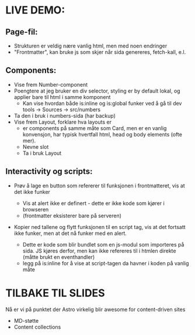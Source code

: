 # LIVE DEMO:

## Page-fil:

- Strukturen er veldig nære vanlig html, men med noen endringer
- "Frontmatter", kan bruke js som skjer når sida genereres, fetch-kall, e.l.

## Components:

- Vise frem Number-component
- Poengtere at jeg bruker en div selector, styling er by default lokal, og applier bare til html i samme komponent
  - Kan vise hvordan både is:inline og is:global funker ved å gå til dev tools -> Sources -> src/numbers
- Ta den i bruk i numbers-sida (har backup)
- Vise frem Layout, forklare hva layouts er
  - er components på samme måte som Card, men er en vanlig konvensjon, har typisk hvertfall html, head og body elements (ofte mer).
  - Nevne slot
  - Ta i bruk Layout

## Interactivity og scripts:

- Prøv å lage en button som refererer til funksjonen i frontmatteret, vis at det ikke funker

  - Vis at alert ikke er definert - dette er ikke kode som kjører i browseren
  - (frontmatter eksisterer bare på serveren)

- Kopier ned tallene og flytt funksjonen til en script tag, vis at det fortsatt ikke funker, men at det nå funker med en alert.

  - Dette er kode som blir bundlet som en js-modul som importeres på sida. JS kjøres derfor, men kan ikke refereres til i htmlen direkte (måtte brukt en eventhandler)
  - legg på is:inline for å vise at script-tagen da havner i koden på vanlig måte

# TILBAKE TIL SLIDES

Nå er vi på punktet der Astro virkelig blir awesome for content-driven sites

- MD-støtte
- Content collections
